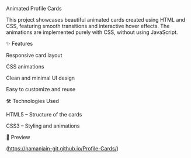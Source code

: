 Animated Profile Cards

This project showcases beautiful animated cards created using HTML and CSS, featuring smooth transitions and interactive hover effects.
The animations are implemented purely with CSS, without using JavaScript.

✨ Features

Responsive card layout

CSS animations

Clean and minimal UI design

Easy to customize and reuse

🛠️ Technologies Used

HTML5 – Structure of the cards

CSS3 – Styling and animations

📸 Preview

(https://namanjain-git.github.io/Profile-Cards/)
